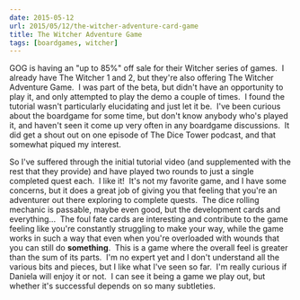 ```yaml
---
date: 2015-05-12
url: 2015/05/12/the-witcher-adventure-card-game
title: The Witcher Adventure Game
tags: [boardgames, witcher]
---
```


GOG is having an "up to 85%" off sale for their Witcher series of games.  I already have The Witcher 1 and 2, but they're also offering The Witcher Adventure Game.  I was part of the beta, but didn't have an opportunity to play it, and only attempted to play the demo a couple of times.  I found the tutorial wasn't particularly elucidating and just let it be.  I've been curious about the boardgame for some time, but don't know anybody who's played it, and haven't seen it come up very often in any boardgame discussions.  It did get a shout out on one episode of The Dice Tower podcast, and that somewhat piqued my interest.

So I've suffered through the initial tutorial video (and supplemented with the rest that they provide) and have played two rounds to just a single completed quest each.  I like it!  It's not my favorite game, and I have some concerns, but it does a great job of giving you that feeling that you're an adventurer out there exploring to complete quests.  The dice rolling mechanic is passable, maybe even good, but the development cards and everything...  The foul fate cards are interesting and contribute to the game feeling like you're constantly struggling to make your way, while the game works in such a way that even when you're overloaded with wounds that you can still do <strong>something</strong>.  This is a game where the overall feel is greater than the sum of its parts.  I'm no expert yet and I don't understand all the various bits and pieces, but I like what I've seen so far.  I'm really curious if Daniela will enjoy it or not.  I can see it being a game we play out, but whether it's successful depends on so many subtleties.

&nbsp;